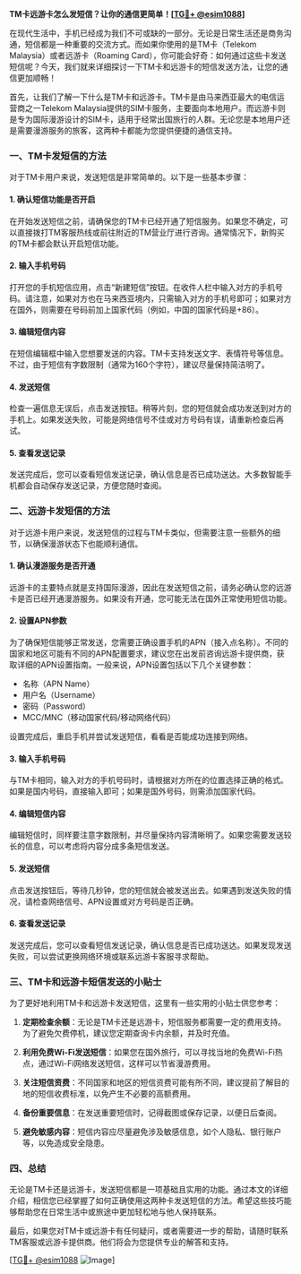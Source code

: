 **TM卡远游卡怎么发短信？让你的通信更简单！[[TG💪+ @esim1088](https://t.me/s/esim1088)]**

在现代生活中，手机已经成为我们不可或缺的一部分。无论是日常生活还是商务沟通，短信都是一种重要的交流方式。而如果你使用的是TM卡（Telekom Malaysia）或者远游卡（Roaming Card），你可能会好奇：如何通过这些卡发送短信呢？今天，我们就来详细探讨一下TM卡和远游卡的短信发送方法，让您的通信更加顺畅！

首先，让我们了解一下什么是TM卡和远游卡。TM卡是由马来西亚最大的电信运营商之一Telekom Malaysia提供的SIM卡服务，主要面向本地用户。而远游卡则是专为国际漫游设计的SIM卡，适用于经常出国旅行的人群。无论您是本地用户还是需要漫游服务的旅客，这两种卡都能为您提供便捷的通信支持。

### **一、TM卡发短信的方法**

对于TM卡用户来说，发送短信是非常简单的。以下是一些基本步骤：

#### **1. 确认短信功能是否开启**
在开始发送短信之前，请确保您的TM卡已经开通了短信服务。如果您不确定，可以直接拨打TM客服热线或前往附近的TM营业厅进行咨询。通常情况下，新购买的TM卡都会默认开启短信功能。

#### **2. 输入手机号码**
打开您的手机短信应用，点击“新建短信”按钮。在收件人栏中输入对方的手机号码。请注意，如果对方也在马来西亚境内，只需输入对方的手机号即可；如果对方在国外，则需要在号码前加上国家代码（例如，中国的国家代码是+86）。

#### **3. 编辑短信内容**
在短信编辑框中输入您想要发送的内容。TM卡支持发送文字、表情符号等信息。不过，由于短信有字数限制（通常为160个字符），建议尽量保持简洁明了。

#### **4. 发送短信**
检查一遍信息无误后，点击发送按钮。稍等片刻，您的短信就会成功发送到对方的手机上。如果发送失败，可能是网络信号不佳或对方号码有误，请重新检查后再试。

#### **5. 查看发送记录**
发送完成后，您可以查看短信发送记录，确认信息是否已成功送达。大多数智能手机都会自动保存发送记录，方便您随时查阅。

### **二、远游卡发短信的方法**

对于远游卡用户来说，发送短信的过程与TM卡类似，但需要注意一些额外的细节，以确保漫游状态下也能顺利通信。

#### **1. 确认漫游服务是否开通**
远游卡的主要特点就是支持国际漫游，因此在发送短信之前，请务必确认您的远游卡是否已经开通漫游服务。如果没有开通，您可能无法在国外正常使用短信功能。

#### **2. 设置APN参数**
为了确保短信能够正常发送，您需要正确设置手机的APN（接入点名称）。不同的国家和地区可能有不同的APN配置要求，建议您在出发前咨询远游卡提供商，获取详细的APN设置指南。一般来说，APN设置包括以下几个关键参数：
- 名称（APN Name）
- 用户名（Username）
- 密码（Password）
- MCC/MNC（移动国家代码/移动网络代码）

设置完成后，重启手机并尝试发送短信，看看是否能成功连接到网络。

#### **3. 输入手机号码**
与TM卡相同，输入对方的手机号码时，请根据对方所在的位置选择正确的格式。如果是国内号码，直接输入即可；如果是国外号码，则需添加国家代码。

#### **4. 编辑短信内容**
编辑短信时，同样要注意字数限制，并尽量保持内容清晰明了。如果您需要发送较长的信息，可以考虑将内容分成多条短信发送。

#### **5. 发送短信**
点击发送按钮后，等待几秒钟，您的短信就会被发送出去。如果遇到发送失败的情况，请检查网络信号、APN设置或对方号码是否正确。

#### **6. 查看发送记录**
发送完成后，您可以查看短信发送记录，确认信息是否已成功送达。如果发现发送失败，可以尝试更换网络环境或联系远游卡客服寻求帮助。

### **三、TM卡和远游卡短信发送的小贴士**

为了更好地利用TM卡和远游卡发送短信，这里有一些实用的小贴士供您参考：

1. **定期检查余额**：无论是TM卡还是远游卡，短信服务都需要一定的费用支持。为了避免欠费停机，建议您定期查询卡内余额，并及时充值。

2. **利用免费Wi-Fi发送短信**：如果您在国外旅行，可以寻找当地的免费Wi-Fi热点，通过Wi-Fi网络发送短信，这样可以节省漫游费用。

3. **关注短信资费**：不同国家和地区的短信资费可能有所不同，建议提前了解目的地的短信收费标准，以免产生不必要的高额费用。

4. **备份重要信息**：在发送重要短信时，记得截图或保存记录，以便日后查阅。

5. **避免敏感内容**：短信内容应尽量避免涉及敏感信息，如个人隐私、银行账户等，以免造成安全隐患。

### **四、总结**

无论是TM卡还是远游卡，发送短信都是一项基础且实用的功能。通过本文的详细介绍，相信您已经掌握了如何正确使用这两种卡发送短信的方法。希望这些技巧能够帮助您在日常生活中或旅途中更加轻松地与他人保持联系。

最后，如果您对TM卡或远游卡有任何疑问，或者需要进一步的帮助，请随时联系TM客服或远游卡提供商。他们将会为您提供专业的解答和支持。

[[TG💪+ @esim1088](https://t.me/s/esim1088) ![Image](https://i.postimg.cc/4NQfJmqS/Snipaste-2025-05-13-00-14-12.png)]